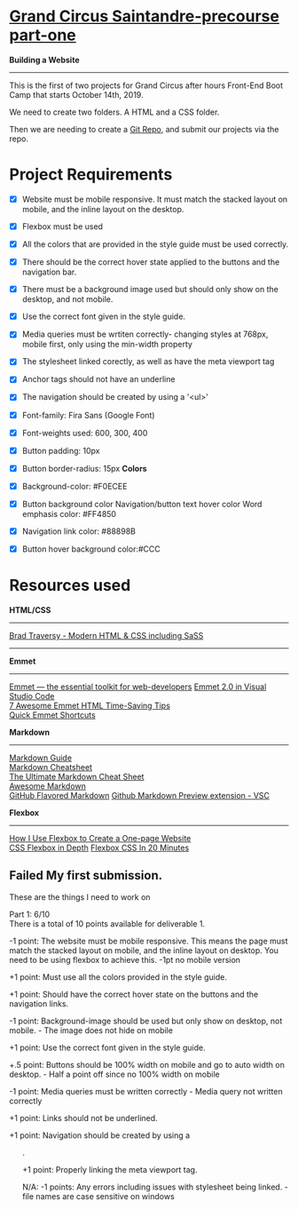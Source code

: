 # **[Grand Circus Saintandre-precourse part-one](https://lms.grandcircus.co/course/view.php?id=14#section-5)**

**Building a Website**
____________________________

This is the first of two projects for Grand Circus after hours Front-End Boot Camp that starts October 14th, 2019. 

We need to create two folders. 
A HTML and a CSS folder. 

Then we are needing to create a [Git Repo](https://github.com/Ramona-Saintandre), and submit our projects via the repo. 

# Project Requirements

* [x] Website must be mobile responsive. It must match the stacked layout on mobile, and the inline layout on the desktop.   
* [x] Flexbox must be used  
* [x] All the colors that are provided in the style guide must be used correctly.  
* [x] There should be the correct hover state applied to the buttons and the navigation bar.  
* [x] There must be a background image used but should only show on the desktop, and not mobile.  
* [x] Use the correct font given in the style guide.  
* [x] Media queries must be wrtiten correctly- changing styles at 768px, mobile first, only using the min-width property
* [x] The stylesheet linked corectly, as well as have the meta viewport tag
* [x] Anchor tags should not have an underline 
* [x] The navigation should be created by using a '\<ul>'
* [x] Font-family: Fira Sans (Google Font)
* [x] Font-weights used: 600, 300, 400
* [x] Button padding: 10px
* [x] Button border-radius: 15px
**Colors**  
* [x] Background-color: #F0ECEE
* [x] Button background color
      Navigation/button text hover color
      Word emphasis color: #FF4850  
* [x] Navigation link color: #88898B
* [x] Button hover background color:#CCC 




# Resources used 

**HTML/CSS**
_____________________________________________________________________________
[Brad Traversy - Modern HTML & CSS including SaSS](https://www.udemy.com/course/modern-html-css-from-the-beginning/learn/lecture/13285276#content)

____________________________________________________________________________

 **Emmet**  
 _____________________________
[Emmet — the essential toolkit for web-developers](https://docs.emmet.io/)
 [Emmet 2.0 in Visual Studio Code](https://code.visualstudio.com/blogs/2017/08/07/emmet-2.0)  
 [7 Awesome Emmet HTML Time-Saving Tips](https://designshack.net/articles/css/7-awesome-emmet-html-time-saving-tips/)  
 [Quick Emmet Shortcuts](https://www.youtube.com/watch?v=9krPrxYxN2Q)  
 


 **Markdown**    
   _____________________________________________________ 
[Markdown Guide](https://www.markdownguide.org/getting-started)  
[Markdown Cheatsheet](https://scottboms.com/downloads/documentation/markdown_cheatsheet.pdf)  
[The Ultimate Markdown Cheat Sheet](https://www.cheatography.com/lucbpz/cheat-sheets/the-ultimate-markdown/)  
[Awesome Markdown](https://github.com/mundimark/awesome-markdown)  
[GitHub Flavored Markdown](https://github.github.com/gfm/)
[Github Markdown Preview extension - VSC](https://marketplace.visualstudio.com/items?itemName=bierner.github-markdown-preview)

**Flexbox**
______________________________

[How I Use Flexbox to Create a One-page Website](https://medium.com/swlh/how-i-use-flexbox-to-create-a-one-page-website-81db78e61738)  
[CSS Flexbox in Depth](https://www.udemy.com/course/flexbox-in-depth/learn/lecture/12030410#content)
[Flexbox CSS In 20 Minutes](https://www.youtube.com/watch?v=JJSoEo8JSnc&t=214s)


## Failed My first submission.  
These are the things I need to work on 


Part 1: 6/10  
There is a total of 10 points available for deliverable 1.

-1 point: The website must be mobile responsive. This means the page must match the stacked layout on mobile, and the inline layout on desktop. You need to be using flexbox to achieve this. -1pt no mobile version

+1 point: Must use all the colors provided in the style guide.

+1 point: Should have the correct hover state on the buttons and the navigation links.

-1 point: Background-image should be used but only show on desktop, not mobile. - The image does not hide on mobile

+1 point: Use the correct font given in the style guide.

+.5 point: Buttons should be 100% width on mobile and go to auto width on desktop. - Half a point off since no 100% width on mobile

-1 point: Media queries must be written correctly - Media query not written correctly

+1 point: Links should not be underlined.

+1 point:  Navigation should be created by using a <ul>.

+1 point: Properly linking the meta viewport tag.

N/A: -1 points: Any errors including issues with stylesheet being linked. - file names are case sensitive on windows

